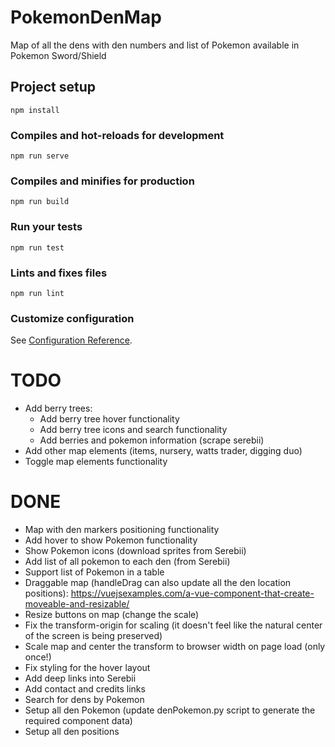 # PokemonDenMap
Map of all the dens with den numbers and list of Pokemon available in Pokemon Sword/Shield

## Project setup
```
npm install
```

### Compiles and hot-reloads for development
```
npm run serve
```

### Compiles and minifies for production
```
npm run build
```

### Run your tests
```
npm run test
```

### Lints and fixes files
```
npm run lint
```

### Customize configuration
See [Configuration Reference](https://cli.vuejs.org/config/).

# TODO
- Add berry trees:
  - Add berry tree hover functionality
  - Add berry tree icons and search functionality
  - Add berries and pokemon information (scrape serebii)
- Add other map elements (items, nursery, watts trader, digging duo)
- Toggle map elements functionality

# DONE
- Map with den markers positioning functionality
- Add hover to show Pokemon functionality
- Show Pokemon icons (download sprites from Serebii)
- Add list of all pokemon to each den (from Serebii)
- Support list of Pokemon in a table
- Draggable map (handleDrag can also update all the den location positions): https://vuejsexamples.com/a-vue-component-that-create-moveable-and-resizable/
- Resize buttons on map (change the scale)
- Fix the transform-origin for scaling (it doesn't feel like the natural center of the screen is being preserved)
- Scale map and center the transform to browser width on page load (only once!)
- Fix styling for the hover layout
- Add deep links into Serebii
- Add contact and credits links
- Search for dens by Pokemon
- Setup all den Pokemon (update denPokemon.py script to generate the required component data)
- Setup all den positions
